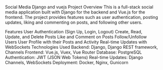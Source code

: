 Social Media Django and vuejs Project
Overview
This is a full-stack social media application built with Django for the backend and Vue.js for the frontend. The project provides features such as user authentication, posting updates, liking and commenting on posts, and following other users.

Features
User Authentication (Sign Up, Login, Logout)
Create, Read, Update, and Delete Posts
Like and Comment on Posts
Follow/Unfollow Users
User Profile with their Posts and Activity
Real-time Updates with WebSockets
Technologies Used
Backend: Django, Django REST framework, Channels
Frontend: Vue.js, Vuex, Vue Router
Database: PostgreSQL
Authentication: JWT (JSON Web Tokens)
Real-time Updates: Django Channels, WebSockets
Deployment: Docker, Nginx, Gunicorn
